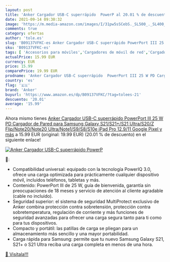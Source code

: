 ```yaml
---
layout: post
title: 'Anker Cargador USB-C superrápido  PowerP al 20.01 % de descuento'
date: 2021-09-14 09:30:32
image: 'https://m.media-amazon.com/images/I/31pw5sSCebS._SL500_._SL400_.jpg'
comments: true
category: ofertas
author: 'tole.es'
slug: 'B09137VFKC-es Anker Cargador USB-C superrápido PowerPort III 25 W PD...'
sku: 'B09137VFKC-es'
tags: [ 'Accesorios para móviles','Cargadores de móvil de red','Cargadores para móviles','Comunicación móvil y accesorios','Electrónica','anker','ipad', ]
actualPrice: 15.99 EUR
currency: EUR
price: 15.99
comparePrice: 19.99 EUR
prodname: 'Anker Cargador USB-C superrápido  PowerPort III 25 W PD Cargador de Pared para Samsung Galaxy S21/S21+/S21 Ultra/S20/Z Flip/Note20/Note20 Ultra/Note1/S9/S8/S10e  iPad Pro 12.9/11  Google Pixel y más'
country: 'es'
flag: '🇪🇸'
brand: 'Anker'
buyurl: 'https://www.amazon.es/dp/B09137VFKC/?tag=tolees-21'
descuento: '20.01'
average: '15.99'
---
```


Ahora mismo tienes [Anker Cargador USB-C superrápido  PowerPort III 25 W PD Cargador de Pared para Samsung Galaxy S21/S21+/S21 Ultra/S20/Z Flip/Note20/Note20 Ultra/Note1/S9/S8/S10e  iPad Pro 12.9/11  Google Pixel y más](https://www.amazon.es/dp/B09137VFKC/?tag=tolees-21) a 15.99 EUR (original: 19.99 EUR) (20.01 %  de descuento) en el siguiente enlace!

[![Anker Cargador USB-C superrápido  PowerP](https://m.media-amazon.com/images/I/31pw5sSCebS._SL500_._SL400_.jpg)](https://www.amazon.es/dp/B09137VFKC/?tag=tolees-21)

🔎:

- Compatibilidad universal: equipado con la tecnología PowerIQ 3.0, ofrece una carga optimizada para prácticamente cualquier dispositivo móvil, incluidos teléfonos, tabletas y más.
- Contenido: PowerPort III de 25 W, guía de bienvenida, garantía sin preocupaciones de 18 meses y servicio de atención al cliente agradable (cable no incluido).
- Seguridad superior: el sistema de seguridad MultiProtect exclusivo de Anker combina protección contra sobretensión, protección contra sobretemperatura, regulación de corriente y más funciones de seguridad avanzadas para ofrecer una carga segura tanto para ti como para tus dispositivos.
- Compacto y portátil: las patillas de carga se pliegan para un almacenamiento más sencillo y una mayor portabilidad.
- Carga rápida para Samsung: permite que tu nuevo Samsung Galaxy S21, S21+ o S21 Ultra reciba una carga completa en menos de una hora.

[🛒 Visítala!!!](https://www.amazon.es/dp/B09137VFKC/?tag=tolees-21)
